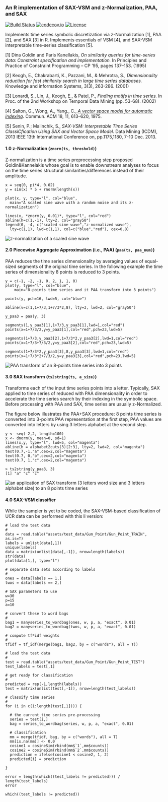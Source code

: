 ### An R implementation of SAX-VSM and z-Normalization, PAA, and SAX

[![Build Status](https://travis-ci.org/jMotif/jmotif-R.svg?branch=master)](https://travis-ci.org/jMotif/jmotif-R) [![codecov.io](http://codecov.io/github/jMotif/jmotif-R/coverage.svg?branch=master)](http://codecov.io/github/jMotif/jmotif-R?branch=master)
[![License](http://img.shields.io/:license-gpl2-green.svg)](http://www.gnu.org/licenses/gpl-2.0.html)

Implements time series symbolic discretization via z-Normalization [1], PAA [2], and SAX [3] in R. Implements essentials of VSM [4], and SAX-VSM interpretable time-series classification [5].

[1] Dina Goldin and Paris Kanellakis,
_On similarity queries for time-series data: Constraint specification and implementation._ 
In Principles and Practice of Constraint Programming – CP ’95, pages 137–153. (1995)

[2] Keogh, E., Chakrabarti, K., Pazzani, M., & Mehrotra, S., 
_Dimensionality reduction for fast similarity search in large time series databases._
Knowledge and information Systems, 3(3), 263-286. (2001)

[3] Lonardi, S., Lin, J., Keogh, E., & Patel, P., 
_Finding motifs in time series._ 
In Proc. of the 2nd Workshop on Temporal Data Mining (pp. 53-68). (2002)

[4] Salton, G., Wong, A., Yang., C., [*A vector space model for automatic indexing*](http://dl.acm.org/citation.cfm?id=361220). Commun. ACM 18, 11, 613–620, 1975.

[5] Senin, P.; Malinchik, S., 
_SAX-VSM: Interpretable Time Series ClassiCfication Using SAX and Vector Space Model._
Data Mining (ICDM), 2013 IEEE 13th International Conference on, pp.1175,1180, 7-10 Dec. 2013.

#### 1.0 z-Normalization (`znorm(ts, threshold)`)
Z-normalization is a time series preprocessing step proposed Goldin&Kannelakis whose goal is to enable downstream analyses to focus on the time series structural similarities/differences instead of their amplitude.

    x = seq(0, pi*4, 0.02)
    y = sin(x) * 5 + rnorm(length(x))

    plot(x, y, type="l", col="blue", 
      main="A scaled sine wave with a random noise and its z-normalization")

    lines(x, *znorm(y, 0.01)*, type="l", col="red")
    abline(h=c(1,-1), lty=2, col="gray50")
    legend(0, -4, c("scaled sine wave","z-normalized wave"),
      lty=c(1,1), lwd=c(1,1), col=c("blue","red"), cex=0.8)
      
![z-normalization of a scaled sine wave](https://raw.githubusercontent.com/jMotif/jmotif-R/master/assets/fig_znorm.png)

#### 2.0 Piecewise Aggregate Approximation (i.e., PAA) (`paa(ts, paa_num)`)
PAA reduces the time series dimensionality by averaging values of equal-sized segments of the original time series. In the following example the time series of dimensionality 8 points is reduced to 3 points.

    y = c(-1, -2, -1, 0, 2, 1, 1, 0)
    plot(y, type="l", col="blue",
        main="8-points time series and it PAA transform into 3 points")

    points(y, pch=16, lwd=5, col="blue")

    abline(v=c(1,1+7/3,1+7/3*2,8), lty=3, lwd=2, col="gray50")

    y_paa3 = paa(y, 3)

    segments(1,y_paa3[1],1+7/3,y_paa3[1],lwd=1,col="red")
    points(x=1+7/3/2,y=y_paa3[1],col="red",pch=23,lwd=5)

    segments(1+7/3,y_paa3[2],1+7/3*2,y_paa3[2],lwd=1,col="red")
    points(x=1+7/3+7/3/2,y=y_paa3[2],col="red",pch=23,lwd=5)

    segments(1+7/3*2,y_paa3[3],8,y_paa3[3],lwd=1,col="red")
    points(x=1+7/3*2+7/3/2,y=y_paa3[3],col="red",pch=23,lwd=5)
      
![PAA transform of an 8-points time series into 3 points](https://raw.githubusercontent.com/jMotif/jmotif-R/master/assets/fig_paa83.png)

#### 3.0 SAX transform (`ts2string(ts, a_size)`)
Transforms each of the input time series points into a letter. Typically, SAX applied to time series of reduced with PAA dimensionality in order to accelerate the time series search by their indexing in the symbolic space. Before processing with PAA and SAX, time series are usually z-Normalized.

The figure below illustrates the PAA+SAX procedure: 8 points time series is converted into 3-points PAA representation at the first step, PAA values are converted into letters by using 3 letters alphabet at the second step.

    y <- seq(-2,2, length=100)
    x <- dnorm(y, mean=0, sd=1)
    lines(x,y, type="l", lwd=5, col="magenta")
    abline(h = alphabet2cuts(3)[2:3], lty=2, lwd=2, col="magenta")
    text(0.7,-1,"a",cex=2,col="magenta")
    text(0.7, 0,"b",cex=2,col="magenta")
    text(0.7, 1,"c",cex=2,col="magenta")

    > ts2string(y_paa3, 3)
    [1] "a" "c" "c"
      
![an application of SAX transform (3 letters word size and 3 letters alphabet size) to an 8 points time series ](https://raw.githubusercontent.com/jMotif/jmotif-R/master/assets/fig_sax83.png)

#### 4.0 SAX-VSM classifier
While the sampler is yet to be coded, the SAX-VSM-based classification of UCR data can be performed with this li version:

    # load the test data
    #
    data = read.table("assets/test_data/Gun_Point/Gun_Point_TRAIN", as.is=T)
    labels = unlist(data[,1])
    unique(labels)
    data = matrix(unlist(data[,-1]), nrow=length(labels))
    str(data)
    plot(data[1,], type="l")

    # separate data sets according to labels
    #
    ones = data[labels == 1,]
    twos = data[labels == 2,]

    # SAX parameters to use
    w=30
    p=15
    a=10

    # convert these to word bags
    #
    bag1 = manyseries_to_wordbag(ones, w, p, a, "exact", 0.01)
    bag2 = manyseries_to_wordbag(twos, w, p, a, "exact", 0.01)

    # compute tf*idf weights 
    #
    tfidf = tf_idf(merge(bag1, bag2, by = c("words"), all = T))

    # load the test data
    #
    test = read.table("assets/test_data/Gun_Point/Gun_Point_TEST")
    test_labels = test[,1]
    
    # get ready for classification
    #
    predicted = rep(-1,length(labels))
    test = matrix(unlist(test[,-1]), nrow=length(test_labels))

    # classify time series
    #
    for (i in c(1:length(test[,1]))) {
    
      # the current time series pre-processing
      series = test[i,]  
      bag = series_to_wordbag(series, w, p, a, "exact", 0.01)
      
      # classification
      mm = merge(tfidf, bag, by = c("words"), all = T)
      mm[is.na(mm)] <- 0.0
      cosine1 = cosineSim(rbind(mm$`1`,mm$counts))
      cosine2 = cosineSim(rbind(mm$`2`,mm$counts))
      prediction = ifelse(cosine1 < cosine2, 1, 2)
      predicted[i] = prediction
      
    }

    error = length(which((test_labels != predicted))) / length(test_labels)
    error

    which((test_labels != predicted))
    
